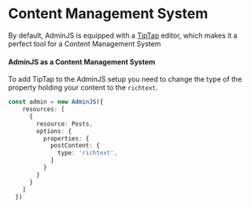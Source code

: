# Content Management System

By default, AdminJS is equipped with a [TipTap](https://tiptap.dev/) editor, which makes it a perfect tool for a Content Management System

#### AdminJS as a Content Management System

To add TipTap to the AdminJS setup you need to change the type of the property holding your content to the `richtext`.

```typescript
const admin = new AdminJS({
    resources: [
      {
        resource: Posts,
        options: {
          properties: {
            postContent: {
              type: 'richtext',
            }
          }
        }
      }
    ]
  })  
```
